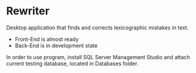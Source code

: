 # Rewriter
Desktop application that finds and corrects lexicographic mistakes in text.

- Front-End is almost ready
- Back-End is in development state

In order to use program, install SQL Server Management Studio and attach current testing database, located in Databases folder.
